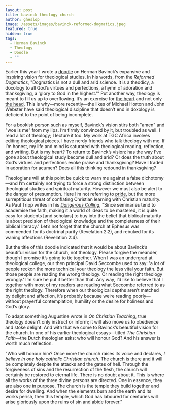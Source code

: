 ```yaml
---
layout: post
title: bavinck theology church
author: gheslop
image: /assets/images/bavinck-reformed-dogmatics.jpeg
featured: true
hidden: true
tags:
  - Herman Bavinck
  - Theology
  - Doodle
  - ""
---
```

Earlier this year I wrote a [doodle](https://rekindle.co.za/content/2024-05-08-bavinck-theology) on Herman Bavinck’s expansive and inspiring vision for theological studies. In his words, from the *Reformed Dogmatics*, "Dogmatics is not a dull and arid science. It is a theodicy, a doxology to all God’s virtues and perfections, a hymn of adoration and thanksgiving, a 'glory to God in the highest.'" Put another way, theology is meant to fill us up to overflowing. It’s an exercise for [the heart](https://rekindle.co.za/content/2021-10-05-the-heart-is-deceitful-but-that-doesn-t-mean-feelings-are) and not only [the head](https://rekindle.co.za/content/2022-03-15-christian-theologian-101-intellectual-lust). This is why—more recently—the likes of Michael Horton and John Webster have said theological discipline that doesn’t end in doxology is deficient to the point of being incomplete.



For a bookish person such as myself, Bavinck’s vision stirs both "amen" and "woe is me" from my lips. I’m firmly convinced by it, but troubled as well. I read a lot of theology; I lecture it too. My work at TGC Africa involves editing theological pieces. I have nerdy friends who talk theology with me. If I’m honest, my life and mind is saturated with theological reading, reflection, and writing. But is my heart? To return to Bavinck’s vision: has the way I’ve gone about theological study become dull and arid? Or does the truth about God’s virtues and perfections evoke praise and thanksgiving? Have I traded in adoration for acumen? Does all this thinking redound in thanksgiving?

Theologians will at this point be quick to warn me against a false dichotomy—and I’m certainly not trying to force a strong distinction between theological studies and spiritual maturity. However we must also be alert to the danger of presumption. Here I’m not referring to [pride](https://rekindle.co.za/content/2022-02-16-christian-theologian-101-humility), but the more surreptitious threat of conflating Christian learning with Christian maturity. As Paul Tripp writes in his *[Dangerous Calling](https://www.paultripp.com/dangerous-calling;)*, "Since seminaries tend to academise the faith, making it a world of ideas to be mastered, it is quite easy for students \[and scholars] to buy into the belief that biblical maturity is about precision of theological knowledge and the completeness of their biblical literacy." Let’s not forget that the church at Ephesus was commended for its doctrinal purity (Revelation 2:2), and rebuked for its waning affections (Revelation 2:4).

But the title of this doodle indicated that it would be about Bavinck’s beautiful vision for the church, not theology. Please forgive the meander, though I promise it’s going to tie together. When I was an undergrad at theological college, our then principal David Seccombe used to say: 'a lot of people reckon the more technical your theology the less vital your faith. But those people are reading the wrong theology. Or reading the right theology wrongly.' I’m sure he put it better than that. Any way, I’d like to believe that I together with most of my readers are reading what Seccombe referred to as the right theology. Therefore when our theological depths aren’t matched by delight and affection, it’s probably because we’re reading poorly—without prayerful contemplation, humility or the desire for holiness and God’s glory.

To adapt something Augustine wrote in *On Christian Teaching*, true theology doesn’t only instruct or inform; it will also move us to obedience and stoke delight. And with that we come to Bavinck’s beautiful vision for the church. In one of his earlier theological essays—titled *The Christian Faith*—the Dutch theologian asks: who will honour God? And his answer is worth much reflection.

"Who will honour him? Once more the church raises its voice and declares, *I believe in one holy catholic Christian church*. The church is there and it will be completely despite the attacks and the gates of hell. Through the forgiveness of sins and the resurrection of the flesh, the church will certainly be restored to eternal life. There is no doubt about it. This is where all the works of the three divine persons are directed. One in essence, they are also one in purpose. The church is the temple they build together and desire for dwelling. And when the elements burn and the earth and its works perish, then this temple, which God has laboured for centuries will arise gloriously upon the ruins of sin and abide forever."